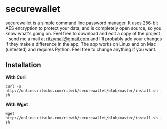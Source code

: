 securewallet
============

securewallet is a simple command line password manager. It uses 256-bit AES encryption to protect your data, and is completely open source, so you know what's going on. Feel free to download and edit a copy of the project - send me a mail at ritzymail@gmail.com and I'll probably add your changes if they make a difference in the app. The app works on Linux and on Mac (untested) and requires Python. Feel free to change anything if you want. 

Installation
------------

**With Curl**

 	curl -s http://online.ritwikd.com/ritwik/securewallet/blob/master/install.sh | sh

 **With Wget**
 
 	wget http://online.ritwikd.com/ritwik/securewallet/blob/master/install.sh | sh


